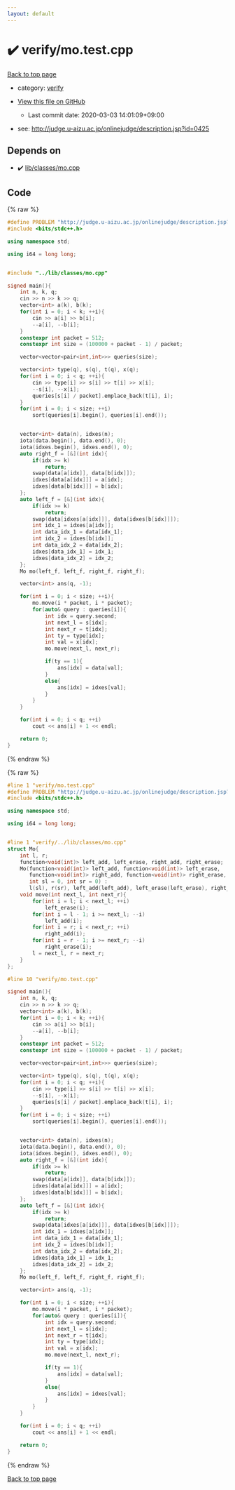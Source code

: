 ```yaml
---
layout: default
---
```


<!-- mathjax config similar to math.stackexchange -->
<script type="text/javascript" async
  src="https://cdnjs.cloudflare.com/ajax/libs/mathjax/2.7.5/MathJax.js?config=TeX-MML-AM_CHTML">
</script>
<script type="text/x-mathjax-config">
  MathJax.Hub.Config({
    TeX: { equationNumbers: { autoNumber: "AMS" }},
    tex2jax: {
      inlineMath: [ ['$','$'] ],
      processEscapes: true
    },
    "HTML-CSS": { matchFontHeight: false },
    displayAlign: "left",
    displayIndent: "2em"
  });
</script>

<script type="text/javascript" src="https://cdnjs.cloudflare.com/ajax/libs/jquery/3.4.1/jquery.min.js"></script>
<script src="https://cdn.jsdelivr.net/npm/jquery-balloon-js@1.1.2/jquery.balloon.min.js" integrity="sha256-ZEYs9VrgAeNuPvs15E39OsyOJaIkXEEt10fzxJ20+2I=" crossorigin="anonymous"></script>
<script type="text/javascript" src="../../assets/js/copy-button.js"></script>
<link rel="stylesheet" href="../../assets/css/copy-button.css" />


# :heavy_check_mark: verify/mo.test.cpp

<a href="../../index.html">Back to top page</a>

* category: <a href="../../index.html#e8418d1d706cd73548f9f16f1d55ad6e">verify</a>
* <a href="{{ site.github.repository_url }}/blob/master/verify/mo.test.cpp">View this file on GitHub</a>
    - Last commit date: 2020-03-03 14:01:09+09:00


* see: <a href="http://judge.u-aizu.ac.jp/onlinejudge/description.jsp?id=0425">http://judge.u-aizu.ac.jp/onlinejudge/description.jsp?id=0425</a>


## Depends on

* :heavy_check_mark: <a href="../../library/lib/classes/mo.cpp.html">lib/classes/mo.cpp</a>


## Code

<a id="unbundled"></a>
{% raw %}
```cpp
#define PROBLEM "http://judge.u-aizu.ac.jp/onlinejudge/description.jsp?id=0425"
#include <bits/stdc++.h>

using namespace std;

using i64 = long long;


#include "../lib/classes/mo.cpp"

signed main(){
    int n, k, q;
    cin >> n >> k >> q;
    vector<int> a(k), b(k);
    for(int i = 0; i < k; ++i){
        cin >> a[i] >> b[i];
        --a[i], --b[i];
    }
    constexpr int packet = 512;
    constexpr int size = (100000 + packet - 1) / packet;

    vector<vector<pair<int,int>>> queries(size);

    vector<int> type(q), s(q), t(q), x(q);
    for(int i = 0; i < q; ++i){
        cin >> type[i] >> s[i] >> t[i] >> x[i];
        --s[i], --x[i];
        queries[s[i] / packet].emplace_back(t[i], i);
    }
    for(int i = 0; i < size; ++i)
        sort(queries[i].begin(), queries[i].end());


    vector<int> data(n), idxes(n);
    iota(data.begin(), data.end(), 0);
    iota(idxes.begin(), idxes.end(), 0);
    auto right_f = [&](int idx){
        if(idx >= k)
            return;
        swap(data[a[idx]], data[b[idx]]);
        idxes[data[a[idx]]] = a[idx];
        idxes[data[b[idx]]] = b[idx];
    };
    auto left_f = [&](int idx){
        if(idx >= k)
            return;
        swap(data[idxes[a[idx]]], data[idxes[b[idx]]]);
        int idx_1 = idxes[a[idx]];
        int data_idx_1 = data[idx_1];
        int idx_2 = idxes[b[idx]];
        int data_idx_2 = data[idx_2];
        idxes[data_idx_1] = idx_1;
        idxes[data_idx_2] = idx_2;
    };
    Mo mo(left_f, left_f, right_f, right_f);

    vector<int> ans(q, -1);

    for(int i = 0; i < size; ++i){
        mo.move(i * packet, i * packet);
        for(auto& query : queries[i]){
            int idx = query.second;
            int next_l = s[idx];
            int next_r = t[idx];
            int ty = type[idx];
            int val = x[idx];
            mo.move(next_l, next_r);

            if(ty == 1){
                ans[idx] = data[val];
            }
            else{
                ans[idx] = idxes[val];
            }
        }
    }

    for(int i = 0; i < q; ++i)
        cout << ans[i] + 1 << endl;

    return 0;
}

```
{% endraw %}

<a id="bundled"></a>
{% raw %}
```cpp
#line 1 "verify/mo.test.cpp"
#define PROBLEM "http://judge.u-aizu.ac.jp/onlinejudge/description.jsp?id=0425"
#include <bits/stdc++.h>

using namespace std;

using i64 = long long;


#line 1 "verify/../lib/classes/mo.cpp"
struct Mo{
    int l, r;
    function<void(int)> left_add, left_erase, right_add, right_erase;
    Mo(function<void(int)> left_add, function<void(int)> left_erase,
       function<void(int)> right_add, function<void(int)> right_erase,
       int sl = 0, int sr = 0) :
       l(sl), r(sr), left_add(left_add), left_erase(left_erase), right_add(right_add), right_erase(right_erase){}
    void move(int next_l, int next_r){
        for(int i = l; i < next_l; ++i)
            left_erase(i);
        for(int i = l - 1; i >= next_l; --i)
            left_add(i);
        for(int i = r; i < next_r; ++i)
            right_add(i);
        for(int i = r - 1; i >= next_r; --i)
            right_erase(i);
        l = next_l, r = next_r;
    }
};

#line 10 "verify/mo.test.cpp"

signed main(){
    int n, k, q;
    cin >> n >> k >> q;
    vector<int> a(k), b(k);
    for(int i = 0; i < k; ++i){
        cin >> a[i] >> b[i];
        --a[i], --b[i];
    }
    constexpr int packet = 512;
    constexpr int size = (100000 + packet - 1) / packet;

    vector<vector<pair<int,int>>> queries(size);

    vector<int> type(q), s(q), t(q), x(q);
    for(int i = 0; i < q; ++i){
        cin >> type[i] >> s[i] >> t[i] >> x[i];
        --s[i], --x[i];
        queries[s[i] / packet].emplace_back(t[i], i);
    }
    for(int i = 0; i < size; ++i)
        sort(queries[i].begin(), queries[i].end());


    vector<int> data(n), idxes(n);
    iota(data.begin(), data.end(), 0);
    iota(idxes.begin(), idxes.end(), 0);
    auto right_f = [&](int idx){
        if(idx >= k)
            return;
        swap(data[a[idx]], data[b[idx]]);
        idxes[data[a[idx]]] = a[idx];
        idxes[data[b[idx]]] = b[idx];
    };
    auto left_f = [&](int idx){
        if(idx >= k)
            return;
        swap(data[idxes[a[idx]]], data[idxes[b[idx]]]);
        int idx_1 = idxes[a[idx]];
        int data_idx_1 = data[idx_1];
        int idx_2 = idxes[b[idx]];
        int data_idx_2 = data[idx_2];
        idxes[data_idx_1] = idx_1;
        idxes[data_idx_2] = idx_2;
    };
    Mo mo(left_f, left_f, right_f, right_f);

    vector<int> ans(q, -1);

    for(int i = 0; i < size; ++i){
        mo.move(i * packet, i * packet);
        for(auto& query : queries[i]){
            int idx = query.second;
            int next_l = s[idx];
            int next_r = t[idx];
            int ty = type[idx];
            int val = x[idx];
            mo.move(next_l, next_r);

            if(ty == 1){
                ans[idx] = data[val];
            }
            else{
                ans[idx] = idxes[val];
            }
        }
    }

    for(int i = 0; i < q; ++i)
        cout << ans[i] + 1 << endl;

    return 0;
}

```
{% endraw %}

<a href="../../index.html">Back to top page</a>

